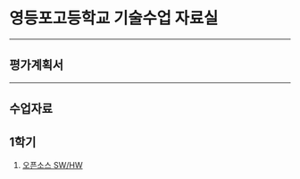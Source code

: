 # 영등포고등학교 기술수업 자료실

---
평가계획서
---

---
수업자료
---
## 1학기
 1. [오픈소스 SW/HW](https://youtu.be/uzxkh0Kuxw4)
